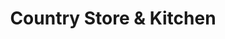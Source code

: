 ---
title: "Country Store & Kitchen"
url: /phoenicia/country-store-und-kitchen/
shop: Lebensmittel
---